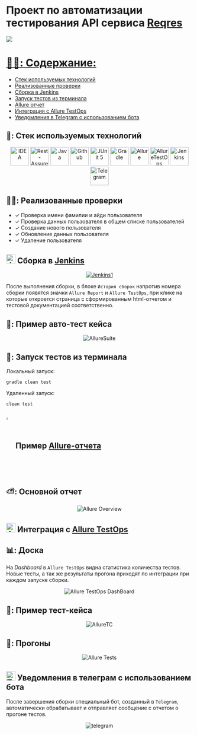 <h1 >Проект по автоматизации тестирования API сервиса <a href="https://reqres.in/"> Reqres</a></h1>
<a href="https://reqres.in/"><img  src="media/screens/Reqresin.png">

# :man_student:: Содержание:

- <a href="#tools"> Стек используемых технологий</a>
- <a href="#checking"> Реализованные проверки</a>
- <a href="#jenkins"> Сборка в Jenkins</a>
- <a href="#console"> Запуск тестов из терминала</a>
- <a href="#allureReport"> Allure отчет</a>
- <a href="#allure"> Интеграция с Allure TestOps</a>
- <a href="#tg"> Уведомления в Telegram с использованием бота</a>

<a id="tools"></a>
## 🧰: Стек используемых технологий

<p align="center">
<a href="https://www.jetbrains.com/idea/"><img src="media/logo/Idea.svg" width="50" height="50"  alt="IDEA"/></a>
<a href="https://rest-assured.io/"><img src="media/logo/RestAssured.png" width="50" height="50"  alt="Rest-Assured"/></a>
<a href="https://www.java.com/"><img src="media/logo/Java.svg" width="50" height="50"  alt="Java"/></a>
<a href="https://github.com/"><img src="media/logo/GitHub.svg" width="50" height="50"  alt="Github"/></a>
<a href="https://junit.org/junit5/"><img src="media/logo/JUnit5.svg" width="50" height="50"  alt="JUnit 5"/></a>
<a href="https://gradle.org/"><img src="media/logo/Gradle.svg" width="50" height="50"  alt="Gradle"/></a>
<a href="https://github.com/allure-framework/allure2"><img src="media/logo/Allure.svg" width="50" height="50"  alt="Allure"/></a>
<a href="https://https://qameta.io/"><img src="media/logo/AllureTestOps.svg" width="50" height="50"  alt="AllureTestOps"/></a>
<a href="https://www.jenkins.io/"><img src="media/logo/Jenkins.svg" width="50" height="50"  alt="Jenkins"/></a>
<a href="https://https://telegram.org/"><img src="media/logo/Telegram.svg" width="50" height="50"  alt="Telegram"/></a>
</p>

<a id="checking"></a>
## :male_detective:: Реализованные проверки

- ✓ Проверка имени фамилии и айди пользователя
- ✓ Проверка данных пользователя в общем списке пользователей
- ✓ Создание нового пользователя
- ✓ Обновление данных пользователя
- ✓ Удаление пользователя

<a id="jenkins"></a>
## <img src="media/logo/Jenkins.svg" width="25" height="25"  alt="Jenkins"/></a> Сборка в <a target="_blank" href="https://jenkins.autotests.cloud/job/Rest_Api_EVShev/"> Jenkins </a>
<p align="center">
<a href="https://jenkins.autotests.cloud/job/Rest_Api_EVShev/"><img src="media/screens/Jenkins.png" alt="Jenkins1"/></a>
</p>
После выполнения сборки, в блоке <code>История сборок</code> напротив номера сборки появятся значки <code>Allure Report</code> и <code>Allure TestOps</code>, при клике на которые откроется страница с сформированным html-отчетом и тестовой документацией соответственно.


## 🧪: Пример авто-тест кейса
<p align="center">
<img title="AllureSuite" src="media/screens/AllureTC.png">
</p>

<a id="console"></a>
## :rocket:: Запуск тестов из терминала
Локальный запуск:
```
gradle clean test
```

Удаленный запуск:
```
clean test
```
<a id="allureReport"></a>
## <img width="4%" style="vertical-align:middle" title="Allure Report" src="media/logo/Allure.svg"> </a> Пример <a target="_blank" href="https://jenkins.autotests.cloud/job/Rest_Api_EVShev/8/allure/"> Allure-отчета </a>
## ⛅: Основной отчет

<p align="center">
<img title="Allure Overview" src="media/screens/AllureReport.png">
</p>

<a id="allure"></a>
## <img src="media/logo/AllureTestOps.svg" width="25" height="25"  alt="Allure_TO"/></a> Интеграция с  <a target="_blank" href="https://allure.autotests.cloud/project/3730/dashboards"> Allure TestOps</a>

## :bar_chart:: Доска
На *Dashboard* в <code>Allure TestOps</code> видна статистика количества тестов. Новые тесты, а так же результаты прогона приходят по интеграции при каждом запуске сборки.

<p align="center">
<img title="Allure TestOps DashBoard" src="media/screens/Dashboard.png">
</p>

## :pinching_hand:: Пример тест-кейса
<p align="center">
<img title="AllureTC" src="media/screens/TestCase.png">
</p>

## :runner:: Прогоны
<p align="center">
<img title="Allure Tests" src="media/screens/launches.png">
</p>

<a id="tg"></a>
## <img src="media/logo/Telegram.svg" width="25" height="25"  alt="Telegram"/></a> Уведомления в телеграм с использованием бота 
После завершения сборки специальный бот, созданный в <code>Telegram</code>, автоматически обрабатывает и отправляет сообщение с отчетом о прогоне тестов.

<p align="center">
<img title="telegram" src="media/screens/Telegram.png">
</p>

